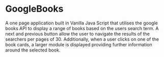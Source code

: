 # GoogleBooks
A one page application built in Vanilla Java Script that utilises the google books API to display a range of books based on the users search term.
A next and previous button allow the user to navigate the results of the searchers per pages of 30. Additionally, when a user clicks on one of the book cards,
a larger module is displayed providing further information around the selected book.
